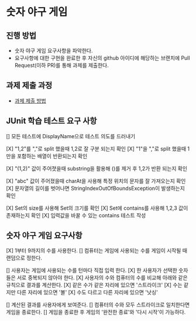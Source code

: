 # 숫자 야구 게임
## 진행 방법
* 숫자 야구 게임 요구사항을 파악한다.
* 요구사항에 대한 구현을 완료한 후 자신의 github 아이디에 해당하는 브랜치에 Pull Request(이하 PR)를 통해 과제를 제출한다.

## 과제 제출 과정
* [과제 제출 방법](https://github.com/next-step/nextstep-docs/tree/master/precourse)

## JUnit 학습 테스트 요구 사항
[] 모든 테스트에 DisplayName으로 테스트 의도를 드러내기

[X] "1,2"를 ","로 split 했을때 1,2로 잘 구분 되는지 확인
[X] "1"을 ","로 split 했을때 1만을 포함하는 배열이 반환되는지 확인

[X] "(1,2)" 값이 주어졋을때 substring을 활용해 ()를 제거 후 1,2가 반환 되는지 확인

[X] "abc" 값이 주어졌을때 charAt을 사용해 특정 위치의 문자를 잘 가져오는지 확인
[X] 문자열의 길이를 벗어나면 StringIndexOutOfBoundsException이 발생하는지 확인

[X] Set의 size를 사용해 Set의 크기를 확인
[X] Set에 contains를 사용해 1,2,3 값이 존재하는지 확인
[X] 입력값을 바꿀 수 있는 contains 테스트 작성

## 숫자 야구 게임 요구사항
[X] 1부터 9까지의 수를 사용한다.
[] 컴퓨터는 게임에 사용되는 수를 게임이 시작될 때 랜덤으로 정한다.

[] 사용자는 게임에 사용되는 수를 턴마다 직접 입력 한다.
[X] 한 사용자가 선택한 숫자들은 서로 중복되지 않아야 한다.
[X] 사용자의 수와 컴퓨터의 수를 비교해 아래와 같은 규칙으로 결과를 계산한다.
[X] 같은 수가 같은 자리에 있으면 '스트라이크'
[X] 수는 같지만 다른 자리에 있으면 '볼'
[X] 수도 다르고 다른 자리에 있으면 '낫싱'

[] 계산된 결과를 사용자에게 보여준다.
[] 컴퓨터의 수와 모두 스트라이크로 일치한다면 게임을 종료한다.
[] 게임을 종료한 후 게임의 '완전한 종료'와 '다시 시작'이 가능하다.